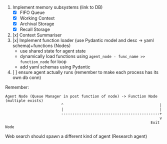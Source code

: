 1. Implement memory subsystems (link to DB)
    - [x] FIFO Queue
    - [x] Working Context
    - [x] Archival Storage
    - [x] Recall Storage
2. [x] Context Summariser
3. [x] Implement function loader (use Pydantic model and desc -> yaml schema)+functions (Nodes)
    - use shared state for agent state
    - dynamically load functions using `agent_node - func_name >> function_node` for loop
    - add yaml schemas using Pydantic
4. [ ] ensure agent actually runs (remember to make each process has its own db conn) 

Remember:
```
Agent Node (Queue Manager in post function of node) -> Function Node (multiple exists)
                         ^                                           |
                         |                                           |
                         --------------------------------------------+
                                                                     v
                                                                 Exit Node
```

Web search should spawn a different kind of agent (Research agent)
